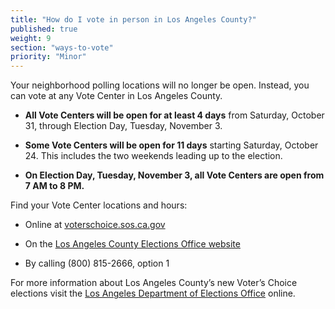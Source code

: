 ```yaml
---
title: "How do I vote in person in Los Angeles County?"
published: true
weight: 9
section: "ways-to-vote"
priority: "Minor"
---
```


Your neighborhood polling locations will no longer be open. Instead, you can vote at any Vote Center in Los Angeles County.   

- **All Vote Centers will be open for at least 4 days** from Saturday, October 31, through Election Day, Tuesday, November 3. 

- **Some Vote Centers will be open for 11 days** starting Saturday, October 24. This includes the two weekends leading up to the election.

- **On Election Day, Tuesday, November 3, all Vote Centers are open from 7 AM to 8 PM.**  

Find your Vote Center locations and hours:  

- Online at [voterschoice.sos.ca.gov](http://www.sos.ca.gov/elections/voters-choice-act/)

- On the [Los Angeles County Elections Office website](https://locator.lavote.net/locations/vc)   

- By calling (800) 815-2666, option 1       

For more information about Los Angeles County’s new Voter’s Choice elections visit the [Los Angeles Department of Elections Office](https://www.lavote.net/home/voting-elections/current-elections) online.

